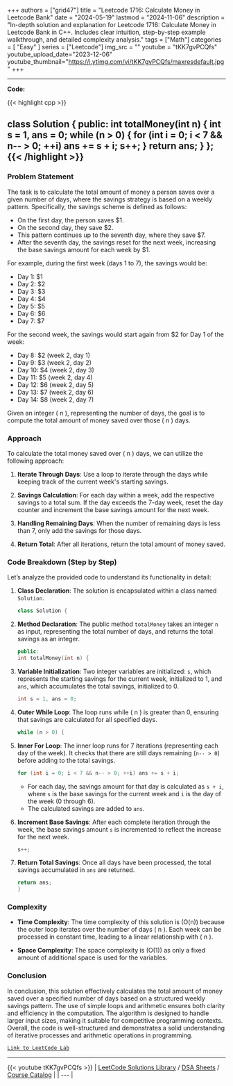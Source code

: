 
+++
authors = ["grid47"]
title = "Leetcode 1716: Calculate Money in Leetcode Bank"
date = "2024-05-19"
lastmod = "2024-11-06"
description = "In-depth solution and explanation for Leetcode 1716: Calculate Money in Leetcode Bank in C++. Includes clear intuition, step-by-step example walkthrough, and detailed complexity analysis."
tags = ["Math"]
categories = [
    "Easy"
]
series = ["Leetcode"]
img_src = ""
youtube = "tKK7gvPCQfs"
youtube_upload_date="2023-12-06"
youtube_thumbnail="https://i.ytimg.com/vi/tKK7gvPCQfs/maxresdefault.jpg"
+++



---
**Code:**

{{< highlight cpp >}}

class Solution {
public:
    int totalMoney(int n) {
        int s = 1, ans = 0;
        while (n > 0) {
            for (int i = 0; i < 7 && n-- > 0; ++i) ans += s + i;
            s++;
        }
        return ans;
    }
};
{{< /highlight >}}
---

### Problem Statement

The task is to calculate the total amount of money a person saves over a given number of days, where the savings strategy is based on a weekly pattern. Specifically, the savings scheme is defined as follows:

- On the first day, the person saves $1.
- On the second day, they save $2.
- This pattern continues up to the seventh day, where they save $7.
- After the seventh day, the savings reset for the next week, increasing the base savings amount for each week by $1.

For example, during the first week (days 1 to 7), the savings would be:
- Day 1: $1
- Day 2: $2
- Day 3: $3
- Day 4: $4
- Day 5: $5
- Day 6: $6
- Day 7: $7

For the second week, the savings would start again from $2 for Day 1 of the week:
- Day 8: $2 (week 2, day 1)
- Day 9: $3 (week 2, day 2)
- Day 10: $4 (week 2, day 3)
- Day 11: $5 (week 2, day 4)
- Day 12: $6 (week 2, day 5)
- Day 13: $7 (week 2, day 6)
- Day 14: $8 (week 2, day 7)

Given an integer \( n \), representing the number of days, the goal is to compute the total amount of money saved over those \( n \) days.

### Approach

To calculate the total money saved over \( n \) days, we can utilize the following approach:

1. **Iterate Through Days**: Use a loop to iterate through the days while keeping track of the current week's starting savings.

2. **Savings Calculation**: For each day within a week, add the respective savings to a total sum. If the day exceeds the 7-day week, reset the day counter and increment the base savings amount for the next week.

3. **Handling Remaining Days**: When the number of remaining days is less than 7, only add the savings for those days.

4. **Return Total**: After all iterations, return the total amount of money saved.

### Code Breakdown (Step by Step)

Let’s analyze the provided code to understand its functionality in detail:

1. **Class Declaration**: The solution is encapsulated within a class named `Solution`.

    ```cpp
    class Solution {
    ```

2. **Method Declaration**: The public method `totalMoney` takes an integer `n` as input, representing the total number of days, and returns the total savings as an integer.

    ```cpp
    public:
    int totalMoney(int n) {
    ```

3. **Variable Initialization**: Two integer variables are initialized: `s`, which represents the starting savings for the current week, initialized to 1, and `ans`, which accumulates the total savings, initialized to 0.

    ```cpp
    int s = 1, ans = 0;
    ```

4. **Outer While Loop**: The loop runs while \( n \) is greater than 0, ensuring that savings are calculated for all specified days.

    ```cpp
    while (n > 0) {
    ```

5. **Inner For Loop**: The inner loop runs for 7 iterations (representing each day of the week). It checks that there are still days remaining (`n-- > 0`) before adding to the total savings.

    ```cpp
    for (int i = 0; i < 7 && n-- > 0; ++i) ans += s + i;
    ```

    - For each day, the savings amount for that day is calculated as `s + i`, where `s` is the base savings for the current week and `i` is the day of the week (0 through 6).
    - The calculated savings are added to `ans`.

6. **Increment Base Savings**: After each complete iteration through the week, the base savings amount `s` is incremented to reflect the increase for the next week.

    ```cpp
    s++;
    ```

7. **Return Total Savings**: Once all days have been processed, the total savings accumulated in `ans` are returned.

    ```cpp
    return ans;
    }
    ```

### Complexity

- **Time Complexity**: The time complexity of this solution is \(O(n)\) because the outer loop iterates over the number of days \( n \). Each week can be processed in constant time, leading to a linear relationship with \( n \).

- **Space Complexity**: The space complexity is \(O(1)\) as only a fixed amount of additional space is used for the variables.

### Conclusion

In conclusion, this solution effectively calculates the total amount of money saved over a specified number of days based on a structured weekly savings pattern. The use of simple loops and arithmetic ensures both clarity and efficiency in the computation. The algorithm is designed to handle larger input sizes, making it suitable for competitive programming contexts. Overall, the code is well-structured and demonstrates a solid understanding of iterative processes and arithmetic operations in programming.

[`Link to LeetCode Lab`](https://leetcode.com/problems/calculate-money-in-leetcode-bank/description/)

---
{{< youtube tKK7gvPCQfs >}}
| [LeetCode Solutions Library](https://grid47.xyz/leetcode/) / [DSA Sheets](https://grid47.xyz/sheets/) / [Course Catalog](https://grid47.xyz/courses/) |
| --- |
